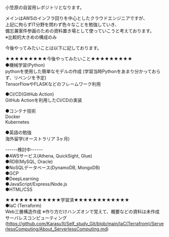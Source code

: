 小笠原の自習用レポジトリとなります。

メインはAWSのインフラ回りを中心としたクラウドエンジニアですが、  
上記に拘らずIT分野を問わず色々なことを勉強していき、  
備忘兼案件参画のための資料置き場として使っていこうと考えております。  
※比較的大きめの構成のみ  

今後やってみたいことは以下に記しております。  

★★★★★★★★★今後やってみたいこと★★★★★★★★★  
●機械学習(Python)  
  pythonを使用した簡単なモデルの作成  (学習当時Pythonをあまり分かっておらず、リベンジを予定)  
  TensorFlowやFLASKなどのフレームワーク利用  

●CI/CD(GitHub Action)  
  GitHub Actionを利用したCI/CDの実装

●コンテナ技術  
  Docker  
  Kubernetes  

●英語の勉強  
  海外留学(オーストラリア 3ヶ月)  

------検討中------  
●AWSサービス(Athena, QuickSight, Glue)  
●RDB(MySQL, Oracle)  
●NoSQLデータベース(DynamoDB, MongoDB)  
●GCP  
●DeepLearning  
●JavaScript/Express/Node.js  
●HTML/CSS  

★★★★★★★★★★★★学習済★★★★★★★★★★★★  
●IaC (Terraform)   
  Web三層構造作成 ※作り方だけハンズオンで覚えて、概要などの資料は未作成  
  サーバレスコンピューティング (https://github.com/Karasu1t/Self_study_Git/blob/main/IaC(Terrafrom)/ServerlessComputing/About_ServerlessComputing.md)
